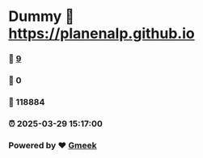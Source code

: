 # Dummy :link: https://planenalp.github.io 
### :page_facing_up: [9](https://planenalp.github.io/tag.html) 
### :speech_balloon: 0 
### :hibiscus: 118884 
### :alarm_clock: 2025-03-29 15:17:00 
### Powered by :heart: [Gmeek](https://github.com/Meekdai/Gmeek)
